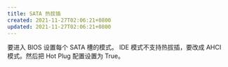 ```yaml
---
title: SATA 热拔插
created: 2021-11-27T02:06:21+0800
updated: 2021-11-27T02:06:21+0800
---
```



要进入 BIOS 设置每个 SATA 槽的模式。
IDE 模式不支持热拔插，要改成 AHCI 模式。然后把 Hot Plug 配置设置为 True。
